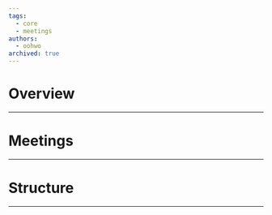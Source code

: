 ```yaml
---
tags:
  - core
  - meetings
authors:
  - oohwo
archived: true
---
```

# Overview

-----
# Meetings
-----
# Structure
-----
